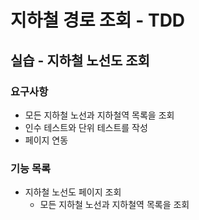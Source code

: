 # 지하철 경로 조회 - TDD

## 실습 - 지하철 노선도 조회

### 요구사항
 - 모든 지하철 노선과 지하철역 목록을 조회
 - 인수 테스트와 단위 테스트를 작성
 - 페이지 연동
 
### 기능 목록
 - 지하철 노선도 페이지 조회
    - 모든 지하철 노선과 지하철역 목록을 조회
